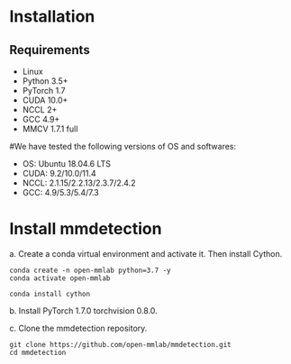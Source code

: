 # Installation

## Requirements
+ Linux
+ Python 3.5+
+ PyTorch 1.7
+ CUDA 10.0+
+ NCCL 2+
+ GCC 4.9+
+ MMCV 1.7.1 full

#We have tested the following versions of OS and softwares:
+ OS: Ubuntu 18.04.6 LTS 
+ CUDA: 9.2/10.0/11.4
+ NCCL: 2.1.15/2.2.13/2.3.7/2.4.2
+ GCC: 4.9/5.3/5.4/7.3

# Install mmdetection
a. Create a conda virtual environment and activate it. Then install Cython.
 ```
 conda create -n open-mmlab python=3.7 -y
conda activate open-mmlab

conda install cython

```
b. Install PyTorch 1.7.0 torchvision 0.8.0.

c. Clone the mmdetection repository.
```
git clone https://github.com/open-mmlab/mmdetection.git
cd mmdetection
```


